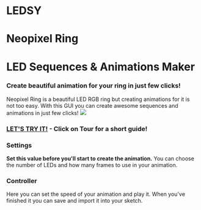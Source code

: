 # LEDSY
# Neopixel Ring
# LED Sequences & Animations Maker
### Create beautiful animation for your ring in just few clicks!
Neopixel Ring is a beautiful LED RGB ring but creating animations for it is not too easy.
With this GUI you can create awesome sequences and animations in just few clicks!
![](http://i.imgur.com/0mUfoII.gif)
### [LET'S TRY IT!](http://makebit.github.io/Neopixel-Ring-LED-Sequences-and-Animations-Maker/ledsy.html) - Click on Tour for a short guide!

### Settings
**Set this value before you'll start to create the animation.** You can choose the number of LEDs and how many frames to use in your animation.

### Controller
Here you can set the speed of your animation and play it. When you've finished it you can save and import it into your sketch.